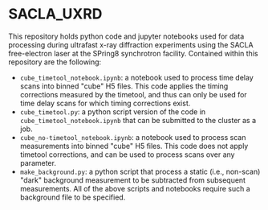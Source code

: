 # SACLA_UXRD

This repository holds python code and jupyter notebooks used for data processing during ultrafast x-ray diffraction experiments using the SACLA free-electron laser at the SPring8 synchrotron facility. Contained within this repository are the following:

- `cube_timetool_notebook.ipynb`: a notebook used to process time delay scans into binned "cube" H5 files. This code applies the timing corrections measured by the timetool, and thus can only be used for time delay scans for which timing corrections exist.
- `cube_timetool.py`: a python script version of the code in `cube_timetool_notebook.ipynb` that can be submitted to the cluster as a job.
- `cube_no-timetool_notebook.ipynb`: a notebook used to process scan measurements into binned "cube" H5 files. This code does not apply timetool corrections, and can be used to process scans over any parameter.
- `make_background.py`: a python script that process a static (i.e., non-scan) "dark" background measurement to be subtracted from subsequent measurements. All of the above scripts and notebooks require such a background file to be specified.

